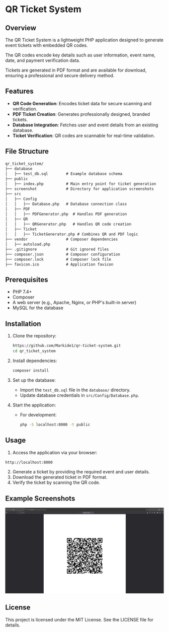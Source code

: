 # QR Ticket System

## Overview
The QR Ticket System is a lightweight PHP application designed to generate event tickets with embedded QR codes. 

The QR codes encode key details such as user information, event name, date, and payment verification data. 

Tickets are generated in PDF format and are available for download, ensuring a professional and secure delivery method.

## Features
- **QR Code Generation**: Encodes ticket data for secure scanning and verification.
- **PDF Ticket Creation**: Generates professionally designed, branded tickets.
- **Database Integration**: Fetches user and event details from an existing database.
- **Ticket Verification**: QR codes are scannable for real-time validation.

## File Structure
```plaintext
qr_ticket_system/
├── database
│   ├── test_db.sql        # Example database schema
├── public
│   ├── index.php          # Main entry point for ticket generation
├── screenshot             # Directory for application screenshots
├── src
│   ├── Config
│   │   ├── Database.php   # Database connection class
│   ├── PDF
│   │   ├── PDFGenerator.php  # Handles PDF generation
│   ├── QR
│   │   ├── QRGenerator.php   # Handles QR code creation
│   ├── Ticket
│   │   ├── TicketGenerator.php # Combines QR and PDF logic
├── vendor                 # Composer dependencies
│   ├── autoload.php
├── .gitignore             # Git ignored files
├── composer.json          # Composer configuration
├── composer.lock          # Composer lock file
├── favicon.ico            # Application favicon
```

## Prerequisites
- PHP 7.4+
- Composer
- A web server (e.g., Apache, Nginx, or PHP's built-in server)
- MySQL for the database

## Installation
1. Clone the repository:
   ```bash
   https://github.com/Markide1/qr-ticket-system.git
   cd qr_ticket_system
   ```
2. Install dependencies:
   ```bash
   composer install
   ```
3. Set up the database:
   - Import the `test_db.sql` file in the `database/` directory.
   - Update database credentials in `src/Config/Database.php`.

4. Start the application:
   - For development:
     ```bash
     php -S localhost:8000 -t public
     ```

## Usage
1. Access the application via your browser:
```bash
http://localhost:8000
   ```
2. Generate a ticket by providing the required event and user details.
3. Download the generated ticket in PDF format.
4. Verify the ticket by scanning the QR code.

## Example Screenshots
![Screenshot of generated ticket](screenshot/output.png)

## License
This project is licensed under the MIT License. See the LICENSE file for details.
